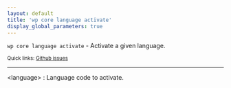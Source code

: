 ```yaml
---
layout: default
title: 'wp core language activate'
display_global_parameters: true
---
```


`wp core language activate` - Activate a given language.

<small>Quick links: <a href="https://github.com/wp-cli/wp-cli/issues?q=is%3Aopen+label%3Acommand%3Aactivate+sort%3Aupdated-desc">Github issues</a></small>

<hr />

&lt;language&gt;
: Language code to activate.



